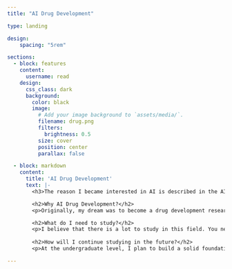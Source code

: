```yaml
---
title: "AI Drug Development"

type: landing

design:
    spacing: "5rem"

sections:
  - block: features
    content:
      username: read
    design:
      css_class: dark
      background: 
        color: black
        image:
          # Add your image background to `assets/media/`.
          filename: drug.png
          filters:
            brightness: 0.5
          size: cover
          position: center
          parallax: false

  - block: markdown
    content:
      title: 'AI Drug Development'
      text: |-
        <h3>The reason I became interested in AI is described in the AI Interest Card.</h3>

        <h2>Why AI Drug Development?</h2>
        <p>Originally, my dream was to become a drug development researcher. However, I found it difficult to pursue this goal because the field is less competitive compared to being a pharmacist. While studying AI, I discovered the field of AI drug development, which captivated me. I am currently studying hard through the LAIDD site and diving deep into this area!</p>

        <h2>What do I need to study?</h2> 
        <p>I believe that there is a lot to study in this field. You need to have knowledge in three main areas: life sciences, computer science, and probability and statistics.</p> 
        
        <h2>How will I continue studying in the future?</h2> 
        <p>At the undergraduate level, I plan to build a solid foundation in basic AI knowledge and read related research papers. Since this field requires studying a vast amount of information, I am considering pursuing graduate studies. Currently, I am particularly interested in the fields of protein target analysis and cell toxicity prediction using AI.</p>

---
```

